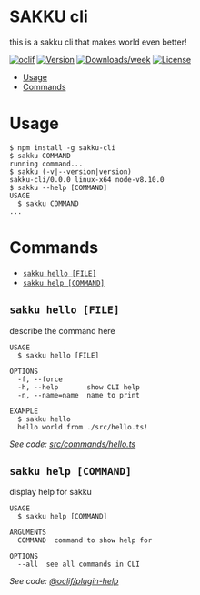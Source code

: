 SAKKU cli
=========

this is a sakku cli that makes world even better!

[![oclif](https://img.shields.io/badge/cli-oclif-brightgreen.svg)](https://oclif.io)
[![Version](https://img.shields.io/npm/v/sakku-cli.svg)](https://npmjs.org/package/sakku-cli)
[![Downloads/week](https://img.shields.io/npm/dw/sakku-cli.svg)](https://npmjs.org/package/sakku-cli)
[![License](https://img.shields.io/npm/l/sakku-cli.svg)](https://github.com/arvinrokni/sakku_cli_ts/blob/master/package.json)

<!-- toc -->
* [Usage](#usage)
* [Commands](#commands)
<!-- tocstop -->
# Usage
<!-- usage -->
```sh-session
$ npm install -g sakku-cli
$ sakku COMMAND
running command...
$ sakku (-v|--version|version)
sakku-cli/0.0.0 linux-x64 node-v8.10.0
$ sakku --help [COMMAND]
USAGE
  $ sakku COMMAND
...
```
<!-- usagestop -->
# Commands
<!-- commands -->
* [`sakku hello [FILE]`](#sakku-hello-file)
* [`sakku help [COMMAND]`](#sakku-help-command)

## `sakku hello [FILE]`

describe the command here

```
USAGE
  $ sakku hello [FILE]

OPTIONS
  -f, --force
  -h, --help       show CLI help
  -n, --name=name  name to print

EXAMPLE
  $ sakku hello
  hello world from ./src/hello.ts!
```

_See code: [src/commands/hello.ts](https://github.com/arvinrokni/sakku_cli_ts/blob/v0.0.0/src/commands/hello.ts)_

## `sakku help [COMMAND]`

display help for sakku

```
USAGE
  $ sakku help [COMMAND]

ARGUMENTS
  COMMAND  command to show help for

OPTIONS
  --all  see all commands in CLI
```

_See code: [@oclif/plugin-help](https://github.com/oclif/plugin-help/blob/v2.1.4/src/commands/help.ts)_
<!-- commandsstop -->
